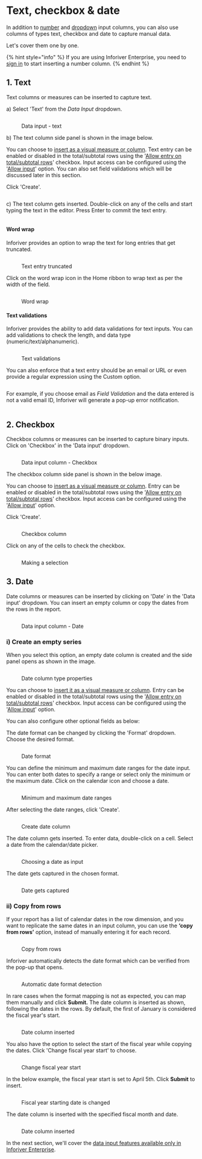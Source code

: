 # Text, checkbox & date

In addition to [number](insert-manual-input-columns.md) and [dropdown](dropdown/) input columns, you can also use columns of types text, checkbox and date to capture manual data.

Let's cover them one by one.

{% hint style="info" %}
If you are using Inforiver Enterprise, you need to [sign in](../insert-manual-input-columns.md#1.-sign-in) to start inserting a number column.&#x20;
{% endhint %}

## 1. Text

Text columns or measures can be inserted to capture text.&#x20;

a) Select 'Text' from the _Data Input_ dropdown.

<figure><img src="../../../.gitbook/assets/image (255).png" alt=""><figcaption><p>Data input - text</p></figcaption></figure>

b) The text column side panel is shown in the image below.&#x20;

You can choose to [insert as a visual measure or column](../insert-manual-input-columns.md#1.-insert-as). Text entry can be enabled or disabled in the total/subtotal rows using the '[Allow entry on total/subtotal rows](dropdown/#iii-entry-in-total-subtotal-rows)' checkbox. Input access can be configured using the '[Allow input](../insert-manual-input-columns.md#2.-allow-input)' option. You can also set field validations which will be discussed later in this section.

Click 'Create'.

<figure><img src="../../../.gitbook/assets/image (256).png" alt=""><figcaption></figcaption></figure>

c) The text column gets inserted. Double-click on any of the cells and start typing the text in the editor. Press Enter to commit the text entry.

<figure><img src="../../../.gitbook/assets/image (257).png" alt=""><figcaption></figcaption></figure>

#### Word wrap

Inforiver provides an option to wrap the text for long entries that get truncated.

<figure><img src="../../../.gitbook/assets/image (258).png" alt=""><figcaption><p>Text entry truncated</p></figcaption></figure>

Click on the word wrap icon in the Home ribbon to wrap text as per the width of the field.

<figure><img src="../../../.gitbook/assets/image (259).png" alt=""><figcaption><p>Word wrap</p></figcaption></figure>

#### Text validations

Inforiver provides the ability to add data validations for text inputs. You can add validations to check the length, and data type (numeric/text/alphanumeric).&#x20;

<figure><img src="../../../.gitbook/assets/image (264).png" alt=""><figcaption><p>Text validations</p></figcaption></figure>

You can also enforce that a text entry should be an email or URL or even provide a regular expression using the Custom option.

<figure><img src="../../../.gitbook/assets/image (265).png" alt=""><figcaption></figcaption></figure>

For example, if you choose email as _Field Validation_ and the data entered is not a valid email ID, Inforiver will generate a pop-up error notification.

<figure><img src="../../../.gitbook/assets/image (266).png" alt=""><figcaption></figcaption></figure>

## 2. Checkbox

Checkbox columns or measures can be inserted to capture binary inputs. Click on 'Checkbox' in the 'Data input' dropdown.

<figure><img src="../../../.gitbook/assets/4.4.3.8 Checkbox.png" alt=""><figcaption><p>Data input column - Checkbox</p></figcaption></figure>

The checkbox column side panel is shown in the below image.&#x20;

You can choose to [insert as a visual measure or column](../insert-manual-input-columns.md#1.-insert-as). Entry can be enabled or disabled in the total/subtotal rows using the '[Allow entry on total/subtotal rows](dropdown/#iii-entry-in-total-subtotal-rows)' checkbox. Input access can be configured using the '[Allow input](../insert-manual-input-columns.md#2.-allow-input)' option.&#x20;

Click 'Create'.

<figure><img src="../../../.gitbook/assets/4.4.3.9 Checkbox.png" alt=""><figcaption><p>Checkbox column</p></figcaption></figure>

Click on any of the cells to check the checkbox.

<figure><img src="../../../.gitbook/assets/4.4.3.10 Checkbox.png" alt=""><figcaption><p>Making a selection</p></figcaption></figure>

## 3. Date

Date columns or measures can be inserted by clicking on 'Date' in the 'Data input' dropdown. You can insert an empty column or copy the dates from the rows in the report.

<figure><img src="../../../.gitbook/assets/image (727).png" alt=""><figcaption><p>Data input column - Date</p></figcaption></figure>

### i) Create an empty series&#x20;

When you select this option, an empty date column is created and the side panel opens as shown in the image.

<figure><img src="../../../.gitbook/assets/image (728).png" alt=""><figcaption><p>Date column type properties</p></figcaption></figure>

You can choose to [insert it as a visual measure or column](../insert-manual-input-columns.md#1.-insert-as). Entry can be enabled or disabled in the total/subtotal rows using the '[Allow entry on total/subtotal rows](dropdown/#iii-entry-in-total-subtotal-rows)' checkbox. Input access can be configured using the '[Allow input](../insert-manual-input-columns.md#2.-allow-input)' option.&#x20;

You can also configure other optional fields as below:

The date format can be changed by clicking the 'Format' dropdown. Choose the desired format.

<figure><img src="../../../.gitbook/assets/image (729).png" alt=""><figcaption><p>Date format</p></figcaption></figure>

You can define the minimum and maximum date ranges for the date input. You can enter both dates to specify a range or select only the minimum or the maximum date. Click on the calendar icon and choose a date.&#x20;

<figure><img src="../../../.gitbook/assets/image (730).png" alt=""><figcaption><p>Minimum and maximum date ranges</p></figcaption></figure>

After selecting the date ranges, click 'Create'.&#x20;

<figure><img src="../../../.gitbook/assets/image (731).png" alt=""><figcaption><p>Create date column</p></figcaption></figure>

The date column gets inserted. To enter data, double-click on a cell. Select a date from the calendar/date picker.&#x20;

<figure><img src="../../../.gitbook/assets/image (732).png" alt=""><figcaption><p>Choosing a date as input</p></figcaption></figure>

The date gets captured in the chosen format.

<figure><img src="../../../.gitbook/assets/image (733).png" alt=""><figcaption><p>Date gets captured</p></figcaption></figure>

### ii) Copy from rows

If your report has a list of calendar dates in the row dimension, and you want to replicate the same dates in an input column, you can use the **‘copy from rows’** option, instead of manually entering it for each record.

<figure><img src="../../../.gitbook/assets/image (736).png" alt=""><figcaption><p>Copy from rows </p></figcaption></figure>

Inforiver automatically detects the date format which can be verified from the pop-up that opens.

<figure><img src="../../../.gitbook/assets/image (737).png" alt=""><figcaption><p>Automatic date format detection </p></figcaption></figure>

In rare cases when the format mapping is not as expected, you can map them manually and click **Submit.** The date column is inserted as shown, following the dates in the rows. By default, the first of January is considered the fiscal year's start.

<figure><img src="../../../.gitbook/assets/image (738).png" alt=""><figcaption><p>Date column inserted</p></figcaption></figure>

You also have the option to select the start of the fiscal year while copying the dates. Click 'Change fiscal year start' to choose.

<figure><img src="../../../.gitbook/assets/image (739).png" alt=""><figcaption><p>Change fiscal year start</p></figcaption></figure>

In the below example, the fiscal year start is set to April 5th. Click **Submit** to insert.

<figure><img src="../../../.gitbook/assets/image (740).png" alt=""><figcaption><p>Fiscal year starting date is changed</p></figcaption></figure>

The date column is inserted with the specified fiscal month and date.

<figure><img src="../../../.gitbook/assets/image (741).png" alt=""><figcaption><p>Date column inserted</p></figcaption></figure>

In the next section, we'll cover the [data input features available only in Inforiver Enterprise](enterprise-features.md).
